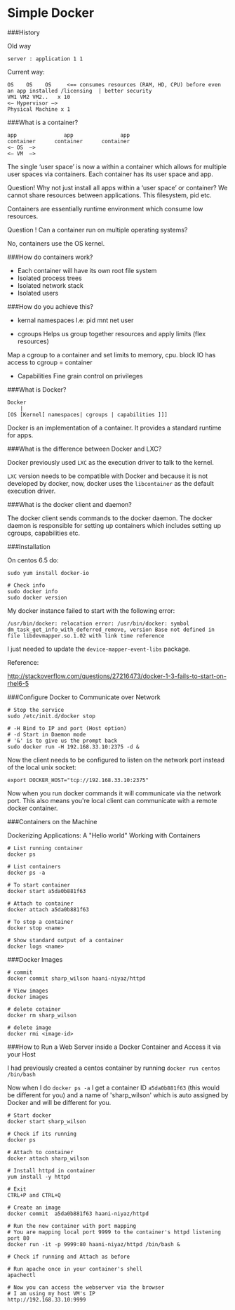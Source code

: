# Simple Docker

###History

Old way

```
server : application 1 1
```

Current way:
```
OS    OS    OS     <== consumes resources (RAM, HD, CPU) before even an app installed /licensing  | better security
VM1 VM2 VM2..   x 10
<— Hypervisor —>
Physical Machine x 1
```

###What is a container?
```
app               app               app
container      container      container  
<— OS  —>
<— VM  —>
```

The single ‘user space’ is now a within a container which allows for multiple user spaces via containers. Each container has its user space and app.

Question! Why not just install all apps within a ‘user space’ or container? We cannot share resources between applications. This filesystem, pid etc.

Containers are essentially runtime environment which consume low resources.

Question ! Can a container run on multiple operating systems?

No, containers use the OS kernel.

###How do containers work?

* Each container will have its own root file system
* Isolated process trees
* Isolated network stack
* Isolated users

###How do you achieve this?

* kernal namespaces
I.e: pid mnt net user

* cgroups Helps us group together resources and apply limits (flex resources)

Map a cgroup to a container and set limits to memory, cpu. block IO has access to cgroup = container

* Capabilities Fine grain control on privileges

###What is Docker?
```
Docker 
    |
[OS [Kernel[ namespaces| cgroups | capabilities ]]]
```

Docker is an implementation of a container. It provides a standard runtime for apps.

###What is the difference between Docker and LXC?

Docker previously used `LXC` as the execution driver to talk to the kernel.

`LXC` version needs to be compatible with Docker and because it is not developed by docker, now, docker uses the `libcontainer` as the default execution driver.

###What is the docker client and daemon?

The docker client sends commands to the docker daemon. The docker daemon is responsible for setting up containers which includes setting up cgroups, capabilities etc.

###Installation

On centos 6.5 do:
```
sudo yum install docker-io

# Check info
sudo docker info
sudo docker version
```

My docker instance failed to start with the following error:

```
/usr/bin/docker: relocation error: /usr/bin/docker: symbol dm_task_get_info_with_deferred_remove, version Base not defined in file libdevmapper.so.1.02 with link time reference
```

I just needed to update the `device-mapper-event-libs` package.

Reference:

http://stackoverflow.com/questions/27216473/docker-1-3-fails-to-start-on-rhel6-5

###Configure Docker to Communicate over Network
```
# Stop the service
sudo /etc/init.d/docker stop

# -H Bind to IP and port (Host option)
# -d Start in Daemon mode
# '&' is to give us the prompt back
sudo docker run -H 192.168.33.10:2375 -d &
```

Now the client needs to be configured to listen on the network port instead of the local unix socket:
```
export DOCKER_HOST="tcp://192.168.33.10:2375"
```

Now when you run docker commands it will communicate via the network port. This also means you're local client can communicate with a remote docker container.

###Containers on the Machine

Dockerizing Applications: A "Hello world" Working with Containers

```
# List running container
docker ps

# List containers
docker ps -a

# To start container
docker start a5da0b881f63

# Attach to container
docker attach a5da0b881f63

# To stop a container
docker stop <name>

# Show standard output of a container
docker logs <name>
```

###Docker Images
```
# commit
docker commit sharp_wilson haani-niyaz/httpd

# View images
docker images

# delete cotainer
docker rm sharp_wilson

# delete image
docker rmi <image-id>
```

###How to Run a Web Server inside a Docker Container and Access it via your Host

I had previously created a centos container by running `docker run centos /bin/bash`

Now when I do `docker ps -a` I get a container ID `a5da0b881f63` (this would be different for you) and a name of 'sharp_wilson' which is auto assigned by Docker and will be different for you.

```
# Start docker
docker start sharp_wilson

# Check if its running
docker ps

# Attach to container
docker attach sharp_wilson

# Install httpd in container
yum install -y httpd

# Exit
CTRL+P and CTRL+Q

# Create an image
docker commit  a5da0b881f63 haani-niyaz/httpd

# Run the new container with port mapping
# You are mapping local port 9999 to the container's httpd listening port 80
docker run -it -p 9999:80 haani-niyaz/httpd /bin/bash &

# Check if running and Attach as before

# Run apache once in your container's shell
apachectl

# Now you can access the webserver via the browser
# I am using my host VM's IP
http://192.168.33.10:9999
```

